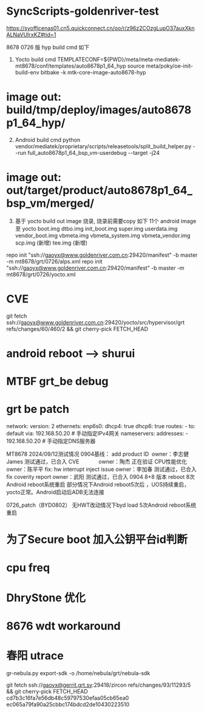 # SyncScripts-goldenriver-test

https://syofficenas01.cn5.quickconnect.cn/oo/r/z96z2COzgLupO37auxXknALNaVUIrxKZ#tid=1

8678 0726 版 hyp build cmd 如下
1. Yocto build cmd
TEMPLATECONF=${PWD}/meta/meta-mediatek-mt8678/conf/templates/auto8678p1_64_hyp source meta/poky/oe-init-build-env
bitbake -k mtk-core-image-auto8678-hyp
# image out: build/tmp/deploy/images/auto8678p1_64_hyp/
2. Android build cmd
python vendor/mediatek/proprietary/scripts/releasetools/split_build_helper.py --run full_auto8678p1_64_bsp_vm-userdebug --target -j24
# image out: out/target/product/auto8678p1_64_bsp_vm/merged/
3. 基于 yocto build out image 烧录, 烧录前需要copy 如下 11个 android image 至 yocto
boot.img
dtbo.img
init_boot.img
super.img
userdata.img
vendor_boot.img
vbmeta.img
vbmeta_system.img
vbmeta_vendor.img
scp.img	(新增)
tee.img	(新增)

repo init "ssh://gaoyx@www.goldenriver.com.cn:29420/manifest" -b master -m mt8678/grt/0726/alps.xml
repo init "ssh://gaoyx@www.goldenriver.com.cn:29420/manifest" -b master -m mt8678/grt/0726/yocto.xml 

# CVE
git fetch ssh://gaoyx@www.goldenriver.com.cn:29420/yocto/src/hypervisor/grt refs/changes/60/460/2 && git cherry-pick FETCH_HEAD

# android reboot --> shurui 
# MTBF grt_be debug
# grt be patch
network:
  version: 2
  ethernets:
    enp6s0:
      dhcp4: true
      dhcp6: true
      routes:
        - to: default
          via: 192.168.50.20    # 手动指定IPv4网关
      nameservers:
        addresses:
          - 192.168.50.20       # 手动指定DNS服务器


MT8678 2024/09/12测试情况
0904基线：
add product ID  owner：李志健 James 测试通过，已合入
CVE             owner：陶杰 正在验证
CPU性能优化     owner：陈平平
fix: hw interrupt inject issue  owner：李加春 测试通过，已合入
fix coverity report  owner：武阳 测试通过，已合入
0904 8+8 版本 reboot 8次Android reboot系统重启
部分情况下Android reboot5次后 ，UOS持续重启，yocto正常。Android启动后ADB无法连接

0726_patch（BYD0802）
无HWT改动情况下byd load 5次Android reboot系统重启

# 为了Secure boot 加入公钥平台id判断
# cpu freq
# DhryStone 优化
# 8676 wdt workaround
# 春阳 utrace

gr-nebula.py export-sdk -o /home/nebula/grt/nebula-sdk

git fetch ssh://gaoyx@gerrit.grt.sy:29418/zircon refs/changes/93/11293/5 && git cherry-pick FETCH_HEAD
cd7b3c16fa7e56db48c59797530efaa05cb65ea0
ec065a79fa90a25cbbc174bdcd2de10430223510